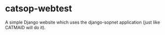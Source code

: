 catsop-webtest
==============

A simple Django website which uses the django-sopnet application (just like CATMAID will do it).
